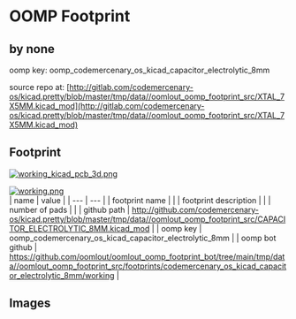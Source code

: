 # OOMP Footprint  
##   by none  
  
oomp key: oomp_codemercenary_os_kicad_capacitor_electrolytic_8mm  
  
source repo at: [http://gitlab.com/codemercenary-os/kicad.pretty/blob/master/tmp/data//oomlout_oomp_footprint_src/XTAL_7X5MM.kicad_mod](http://gitlab.com/codemercenary-os/kicad.pretty/blob/master/tmp/data//oomlout_oomp_footprint_src/XTAL_7X5MM.kicad_mod)  
## Footprint  
  
[![working_kicad_pcb_3d.png](working_kicad_pcb_3d_600.png)](working_kicad_pcb_3d.png)  
  
[![working.png](working_600.png)](working.png)  
| name | value | 
| --- | --- | 
| footprint name |  | 
| footprint description |  | 
| number of pads |  | 
| github path | http://github.com/codemercenary-os/kicad.pretty/blob/master/tmp/data//oomlout_oomp_footprint_src/CAPACITOR_ELECTROLYTIC_8MM.kicad_mod | 
| oomp key | oomp_codemercenary_os_kicad_capacitor_electrolytic_8mm | 
| oomp bot github | https://github.com/oomlout/oomlout_oomp_footprint_bot/tree/main/tmp/data//oomlout_oomp_footprint_src/footprints/codemercenary_os_kicad_capacitor_electrolytic_8mm/working | 
## Images  
